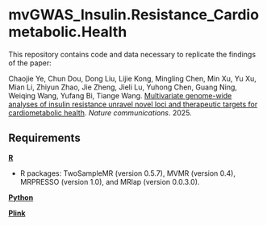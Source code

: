 # mvGWAS_Insulin.Resistance_Cardiometabolic.Health
This repository contains code and data necessary to replicate the findings of the paper:

Chaojie Ye, Chun Dou, Dong Liu, Lijie Kong, Mingling Chen, Min Xu, Yu Xu, Mian Li, Zhiyun Zhao, Jie Zheng, Jieli Lu, Yuhong Chen, Guang Ning, Weiqing Wang, Yufang Bi, Tiange Wang. [Multivariate genome-wide analyses of insulin resistance unravel novel loci and therapeutic targets for cardiometabolic health](https://www.nature.com/articles/s41562-024-01905-9). *Nature communications*. 2025.

## Requirements
[**R**](https://www.r-project.org/)
- R packages: TwoSampleMR (version 0.5.7), MVMR (version 0.4), MRPRESSO (version 1.0), and MRlap (version 0.0.3.0).

[**Python**](https://www.python.org/downloads/)

[**Plink**](https://zzz.bwh.harvard.edu/plink/)
